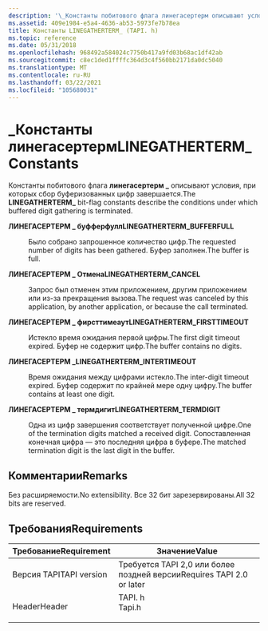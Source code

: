 ```yaml
---
description: '\_Константы побитового флага линегасертерм описывают условия, при которых сбор буферизованных цифр завершается.'
ms.assetid: 409e1984-e5a4-4636-ab53-5973fe7b78ea
title: Константы LINEGATHERTERM_ (TAPI. h)
ms.topic: reference
ms.date: 05/31/2018
ms.openlocfilehash: 968492a584024c7750b417a9fd03b68ac1df42ab
ms.sourcegitcommit: c8ec1ded1ffffc364d3c4f560bb2171da0dc5040
ms.translationtype: MT
ms.contentlocale: ru-RU
ms.lasthandoff: 03/22/2021
ms.locfileid: "105680031"
---
```

# <a name="linegatherterm_-constants"></a><span data-ttu-id="0778d-103">\_Константы линегасертерм</span><span class="sxs-lookup"><span data-stu-id="0778d-103">LINEGATHERTERM\_ Constants</span></span>

<span data-ttu-id="0778d-104">Константы побитового флага **линегасертерм \_** описывают условия, при которых сбор буферизованных цифр завершается.</span><span class="sxs-lookup"><span data-stu-id="0778d-104">The **LINEGATHERTERM\_** bit-flag constants describe the conditions under which buffered digit gathering is terminated.</span></span>

<dl> <dt>

<span data-ttu-id="0778d-105"><span id="LINEGATHERTERM_BUFFERFULL"></span><span id="linegatherterm_bufferfull"></span>**ЛИНЕГАСЕРТЕРМ \_ буфферфулл**</span><span class="sxs-lookup"><span data-stu-id="0778d-105"><span id="LINEGATHERTERM_BUFFERFULL"></span><span id="linegatherterm_bufferfull"></span>**LINEGATHERTERM\_BUFFERFULL**</span></span>
</dt> <dd> <dl> <dt>



<span data-ttu-id="0778d-106">Было собрано запрошенное количество цифр.</span><span class="sxs-lookup"><span data-stu-id="0778d-106">The requested number of digits has been gathered.</span></span> <span data-ttu-id="0778d-107">Буфер заполнен.</span><span class="sxs-lookup"><span data-stu-id="0778d-107">The buffer is full.</span></span>


</dt> </dl> </dd> <dt>

<span data-ttu-id="0778d-108"><span id="LINEGATHERTERM_CANCEL"></span><span id="linegatherterm_cancel"></span>**ЛИНЕГАСЕРТЕРМ \_ Отмена**</span><span class="sxs-lookup"><span data-stu-id="0778d-108"><span id="LINEGATHERTERM_CANCEL"></span><span id="linegatherterm_cancel"></span>**LINEGATHERTERM\_CANCEL**</span></span>
</dt> <dd> <dl> <dt>



<span data-ttu-id="0778d-109">Запрос был отменен этим приложением, другим приложением или из-за прекращения вызова.</span><span class="sxs-lookup"><span data-stu-id="0778d-109">The request was canceled by this application, by another application, or because the call terminated.</span></span>


</dt> </dl> </dd> <dt>

<span data-ttu-id="0778d-110"><span id="LINEGATHERTERM_FIRSTTIMEOUT"></span><span id="linegatherterm_firsttimeout"></span>**ЛИНЕГАСЕРТЕРМ \_ фирсттимеаут**</span><span class="sxs-lookup"><span data-stu-id="0778d-110"><span id="LINEGATHERTERM_FIRSTTIMEOUT"></span><span id="linegatherterm_firsttimeout"></span>**LINEGATHERTERM\_FIRSTTIMEOUT**</span></span>
</dt> <dd> <dl> <dt>



<span data-ttu-id="0778d-111">Истекло время ожидания первой цифры.</span><span class="sxs-lookup"><span data-stu-id="0778d-111">The first digit timeout expired.</span></span> <span data-ttu-id="0778d-112">Буфер не содержит цифр.</span><span class="sxs-lookup"><span data-stu-id="0778d-112">The buffer contains no digits.</span></span>


</dt> </dl> </dd> <dt>

<span data-ttu-id="0778d-113"><span id="LINEGATHERTERM_INTERTIMEOUT"></span><span id="linegatherterm_intertimeout"></span>**ЛИНЕГАСЕРТЕРМ \_**</span><span class="sxs-lookup"><span data-stu-id="0778d-113"><span id="LINEGATHERTERM_INTERTIMEOUT"></span><span id="linegatherterm_intertimeout"></span>**LINEGATHERTERM\_INTERTIMEOUT**</span></span>
</dt> <dd> <dl> <dt>



<span data-ttu-id="0778d-114">Время ожидания между цифрами истекло.</span><span class="sxs-lookup"><span data-stu-id="0778d-114">The inter-digit timeout expired.</span></span> <span data-ttu-id="0778d-115">Буфер содержит по крайней мере одну цифру.</span><span class="sxs-lookup"><span data-stu-id="0778d-115">The buffer contains at least one digit.</span></span>


</dt> </dl> </dd> <dt>

<span data-ttu-id="0778d-116"><span id="LINEGATHERTERM_TERMDIGIT"></span><span id="linegatherterm_termdigit"></span>**ЛИНЕГАСЕРТЕРМ \_ термдигит**</span><span class="sxs-lookup"><span data-stu-id="0778d-116"><span id="LINEGATHERTERM_TERMDIGIT"></span><span id="linegatherterm_termdigit"></span>**LINEGATHERTERM\_TERMDIGIT**</span></span>
</dt> <dd> <dl> <dt>



<span data-ttu-id="0778d-117">Одна из цифр завершения соответствует полученной цифре.</span><span class="sxs-lookup"><span data-stu-id="0778d-117">One of the termination digits matched a received digit.</span></span> <span data-ttu-id="0778d-118">Сопоставленная конечная цифра — это последняя цифра в буфере.</span><span class="sxs-lookup"><span data-stu-id="0778d-118">The matched termination digit is the last digit in the buffer.</span></span>


</dt> </dl> </dd> </dl>

## <a name="remarks"></a><span data-ttu-id="0778d-119">Комментарии</span><span class="sxs-lookup"><span data-stu-id="0778d-119">Remarks</span></span>

<span data-ttu-id="0778d-120">Без расширяемости.</span><span class="sxs-lookup"><span data-stu-id="0778d-120">No extensibility.</span></span> <span data-ttu-id="0778d-121">Все 32 бит зарезервированы.</span><span class="sxs-lookup"><span data-stu-id="0778d-121">All 32 bits are reserved.</span></span>

## <a name="requirements"></a><span data-ttu-id="0778d-122">Требования</span><span class="sxs-lookup"><span data-stu-id="0778d-122">Requirements</span></span>



| <span data-ttu-id="0778d-123">Требование</span><span class="sxs-lookup"><span data-stu-id="0778d-123">Requirement</span></span> | <span data-ttu-id="0778d-124">Значение</span><span class="sxs-lookup"><span data-stu-id="0778d-124">Value</span></span> |
|-------------------------|-----------------------------------------------------------------------------------|
| <span data-ttu-id="0778d-125">Версия TAPI</span><span class="sxs-lookup"><span data-stu-id="0778d-125">TAPI version</span></span><br/> | <span data-ttu-id="0778d-126">Требуется TAPI 2,0 или более поздней версии</span><span class="sxs-lookup"><span data-stu-id="0778d-126">Requires TAPI 2.0 or later</span></span><br/>                                             |
| <span data-ttu-id="0778d-127">Header</span><span class="sxs-lookup"><span data-stu-id="0778d-127">Header</span></span><br/>       | <dl> <span data-ttu-id="0778d-128"><dt>TAPI. h</dt></span><span class="sxs-lookup"><span data-stu-id="0778d-128"><dt>Tapi.h</dt></span></span> </dl> |



 

 




